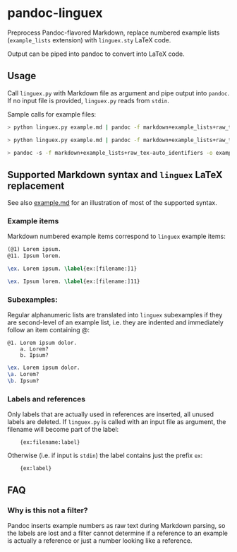 # pandoc-linguex

Preprocess Pandoc-flavored Markdown,
replace numbered example lists (`example_lists` extension) with `linguex.sty` LaTeX code.

Output can be piped into pandoc to convert into LaTeX code.

## Usage

Call `linguex.py` with Markdown file as argument and pipe output into `pandoc`.
If no input file is provided, `linguex.py` reads from `stdin`.

Sample calls for example files:
```bash
> python linguex.py example.md | pandoc -f markdown+example_lists+raw_tex -o example.tex

> python linguex.py example.md | pandoc -f markdown+example_lists+raw_tex -o example.pdf

> pandoc -s -f markdown+example_lists+raw_tex-auto_identifiers -o example.docx example.txt
```

## Supported Markdown syntax and `linguex` LaTeX replacement
See also [example.md](example.md) for an illustration of most of the supported syntax.
### Example items
Markdown numbered example items correspond to `linguex` example items:
```markdown
(@1) Lorem ipsum.
@11. Ipsum lorem.
```
```latex
\ex. Lorem ipsum. \label{ex:[filename:]1}

\ex. Ipsum lorem. \label{ex:[filename:]11}

```

### Subexamples:
Regular alphanumeric lists are translated into `linguex` subexamples if they are second-level of an example list,
i.e. they are indented and immediately follow an item containing @:
```
@1. Lorem ipsum dolor.
    a. Lorem?
    b. Ipsum?
```

```latex
\ex. Lorem ipsum dolor.
\a. Lorem?
\b. Ipsum?

```

### Labels and references
Only labels that are actually used in references are inserted,
all unused labels are deleted.
If `linguex.py` is called with an input file as argument, the filename will become part of the label:
```
    {ex:filename:label}
```
Otherwise (i.e. if input is `stdin`) the label contains just the prefix `ex`:
```
    {ex:label}
```

## FAQ

### Why is this not a filter?
Pandoc inserts example numbers as raw text during Markdown parsing, so the labels are lost and a filter cannot determine if a reference to an example is actually a reference or just a number looking like a reference.
